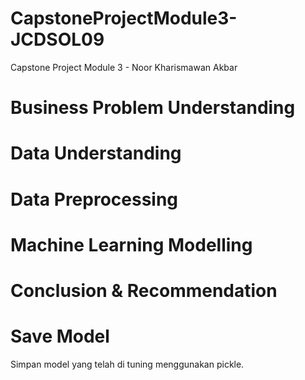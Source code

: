 # CapstoneProjectModule3-JCDSOL09
Capstone Project Module 3 - Noor Kharismawan Akbar

# Business Problem Understanding

# Data Understanding

# Data Preprocessing

# Machine Learning Modelling

# Conclusion & Recommendation

# Save Model
Simpan model yang telah di tuning menggunakan pickle.
